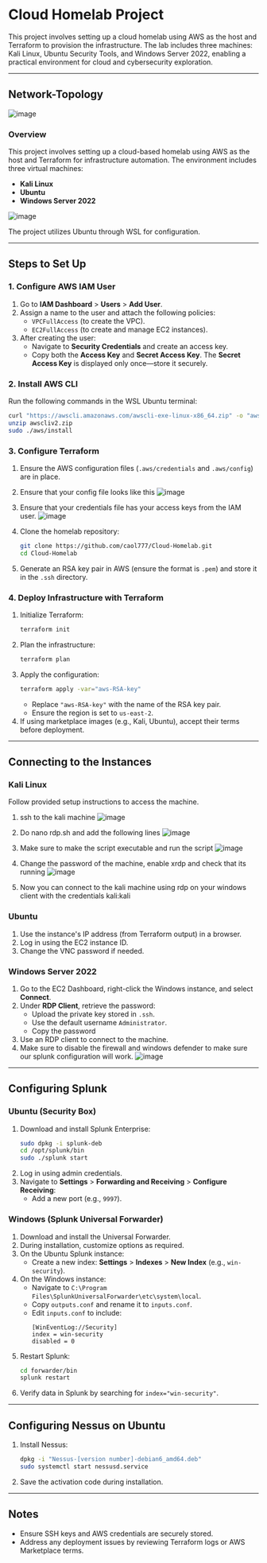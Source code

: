 
# Cloud Homelab Project  

This project involves setting up a cloud homelab using AWS as the host and Terraform to provision the infrastructure. The lab includes three machines: Kali Linux, Ubuntu Security Tools, and Windows Server 2022, enabling a practical environment for cloud and cybersecurity exploration.

---

## Network-Topology
![image](https://github.com/user-attachments/assets/431d73be-0b0a-4a5f-bcf8-07ef342eff0c)


### Overview
This project involves setting up a cloud-based homelab using AWS as the host and Terraform for infrastructure automation. The environment includes three virtual machines:
- **Kali Linux**
- **Ubuntu**
- **Windows Server 2022**

![image](https://github.com/user-attachments/assets/7f1c73b7-16ec-4651-9ab4-08cb052b318d)

   
The project utilizes Ubuntu through WSL for configuration.

---

## Steps to Set Up

### 1. Configure AWS IAM User
1. Go to **IAM Dashboard** > **Users** > **Add User**.
2. Assign a name to the user and attach the following policies:
   - `VPCFullAccess` (to create the VPC).
   - `EC2FullAccess` (to create and manage EC2 instances).
3. After creating the user:
   - Navigate to **Security Credentials** and create an access key.
   - Copy both the **Access Key** and **Secret Access Key**. The **Secret Access Key** is displayed only once—store it securely.

### 2. Install AWS CLI
Run the following commands in the WSL Ubuntu terminal:
```bash
curl "https://awscli.amazonaws.com/awscli-exe-linux-x86_64.zip" -o "awscliv2.zip"
unzip awscliv2.zip
sudo ./aws/install
```

### 3. Configure Terraform
1. Ensure the AWS configuration files (`.aws/credentials` and `.aws/config`) are in place.
2. Ensure that your config file looks like this ![image](https://github.com/user-attachments/assets/a08535f5-cedb-40e3-885e-69402b75b7b7)
3. Ensure that your credentials file has your access keys from the IAM user. ![image](https://github.com/user-attachments/assets/a044c8d6-0e7c-4422-ad77-4f767b51833d)

4. Clone the homelab repository:
   ```bash
   git clone https://github.com/caol777/Cloud-Homelab.git
   cd Cloud-Homelab
   ```
5. Generate an RSA key pair in AWS (ensure the format is `.pem`) and store it in the `.ssh` directory.

### 4. Deploy Infrastructure with Terraform
1. Initialize Terraform:
   ```bash
   terraform init
   ```
2. Plan the infrastructure:
   ```bash
   terraform plan
   ```
3. Apply the configuration:
   ```bash
   terraform apply -var="aws-RSA-key"
   ```
   - Replace `"aws-RSA-key"` with the name of the RSA key pair.
   - Ensure the region is set to `us-east-2`.
4. If using marketplace images (e.g., Kali, Ubuntu), accept their terms before deployment.

---

## Connecting to the Instances

### Kali Linux
Follow provided setup instructions to access the machine.
1.    ssh to the kali machine ![image](https://github.com/user-attachments/assets/ea03bda1-16e7-4816-bb50-ba5191eed0e8)

2.    Do nano rdp.sh and add the following lines ![image](https://github.com/user-attachments/assets/8fc1ef4d-2c67-414a-81f6-97828913d19b)

3.    Make sure to make the script executable and run the script ![image](https://github.com/user-attachments/assets/2d702608-6d21-4002-90c3-c274f5f58a2e)

4.    Change the password of the machine, enable xrdp and check that its running  ![image](https://github.com/user-attachments/assets/8ecea866-cb89-4d4a-b842-10728c0bbb0b)

5.    Now you can connect to the kali machine using rdp on your windows client with the credentials kali:kali 

### Ubuntu
1. Use the instance's IP address (from Terraform output) in a browser.
2. Log in using the EC2 instance ID.
3. Change the VNC password if needed.

### Windows Server 2022
1. Go to the EC2 Dashboard, right-click the Windows instance, and select **Connect**.
2. Under **RDP Client**, retrieve the password:
   - Upload the private key stored in `.ssh`.
   - Use the default username `Administrator`.
   - Copy the password
3. Use an RDP client to connect to the machine.
4. Make sure to disable the firewall and windows defender to make sure our splunk configuration will work. ![image](https://github.com/user-attachments/assets/f26c94a0-c852-4d4b-b366-3dcee35ac64f)

---

## Configuring Splunk

### Ubuntu (Security Box)
1. Download and install Splunk Enterprise:
   ```bash
   sudo dpkg -i splunk-deb
   cd /opt/splunk/bin
   sudo ./splunk start
   ```
2. Log in using admin credentials.
3. Navigate to **Settings** > **Forwarding and Receiving** > **Configure Receiving**:
   - Add a new port (e.g., `9997`).

### Windows (Splunk Universal Forwarder)
1. Download and install the Universal Forwarder.
2. During installation, customize options as required.
3. On the Ubuntu Splunk instance:
   - Create a new index: **Settings** > **Indexes** > **New Index** (e.g., `win-security`).
4. On the Windows instance:
   - Navigate to `C:\Program Files\SplunkUniversalForwarder\etc\system\local`.
   - Copy `outputs.conf` and rename it to `inputs.conf`.
   - Edit `inputs.conf` to include:
     ```
     [WinEventLog://Security]
     index = win-security
     disabled = 0
     ```
5. Restart Splunk:
   ```bash
   cd forwarder/bin
   splunk restart
   ```
6. Verify data in Splunk by searching for `index="win-security"`.

---

## Configuring Nessus on Ubuntu
1. Install Nessus:
   ```bash
   dpkg -i "Nessus-[version number]-debian6_amd64.deb"
   sudo systemctl start nessusd.service
   ```
2. Save the activation code during installation.

---

## Notes
- Ensure SSH keys and AWS credentials are securely stored.
- Address any deployment issues by reviewing Terraform logs or AWS Marketplace terms.
